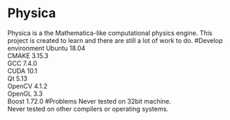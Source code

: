 # Physica
Physica is a the Mathematica-like computational physics engine. This project is created to learn and
there are still a lot of work to do.
#Develop environment
Ubuntu 18.04\
CMAKE 3.15.3\
GCC 7.4.0\
CUDA 10.1\
Qt 5.13\
OpenCV 4.1.2\
OpenGL 3.3\
Boost 1.72.0
#Problems
Never tested on 32bit machine.\
Never tested on other compilers or operating systems.